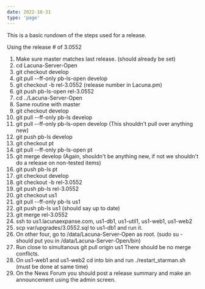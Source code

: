 ```yaml
---
date: 2022-10-31
type: 'page'
---
```


This is a basic rundown of the steps used for a release.

Using the release # of 3.0552
 1. Make sure master matches last release. (should already be set)
 2. cd Lacuna-Server-Open
 3. git checkout develop
 4. git pull --ff-only pb-ls-open develop
 5. git checkout -b rel-3.0552 (release number in Lacuna.pm)
 6. git push pb-ls-open rel-3.0552
 7. cd ../Lacuna-Server-Open
 8. Same routine with master
 9. git checkout develop
10. git pull --ff-only pb-ls develop
11. git pull --ff-only pb-ls-open develop (This shouldn't pull over anything new)
12. git push pb-ls develop
13. git checkout pt
14. git pull --ff-only pb-ls-open pt
15. git merge develop (Again, shouldn't be anything new, if not we shouldn't do a release on non-tested items)
16. git push pb-ls pt
17. git checkout develop
18. git checkout -b rel-3.0552
19. git push pb-ls rel-3.0552
20. git checkout us1
21. git pull --ff-only pb-ls us1
22. git push pb-ls us1 (should say up to date)
23. git merge rel-3.0552
24. ssh to us1.lacunaexpanse.com, us1-db1, us1-util1, us1-web1, us1-web2
25. scp var/upgrades/3.0552.sql to us1-db1 and run it.
26. On other four, go to /data/Lacuna-Server-Open as root.  (sudo su - should put you in /data/Lacuna-Server-Open/bin)
27. Run close to simultanous git pull origin us1
    There should be no merge conflicts.
28. On us1-web1 and us1-web2 cd into bin and run ./restart_starman.sh (must be done at same time)
29. On the News Forum you should post a release summary and make an announcement using the admin screen.
